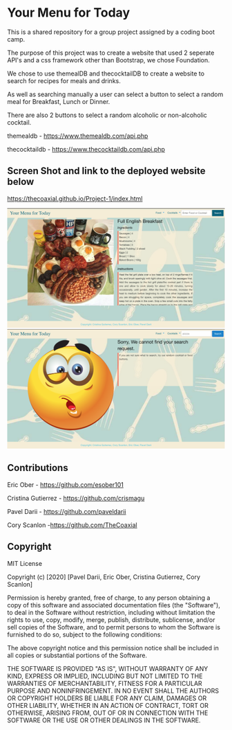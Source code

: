 # Your Menu for Today
This is a shared repository for a group project assigned by a coding boot camp. 

The purpose of this project was to create a website that used 2 seperate API's and a css framework other than Bootstrap, we chose Foundation. 

We chose to use themealDB and thecocktailDB to create a website to search for recipes for meals and drinks. 

As well as searching manually a user can select a button to select a random meal for Breakfast, Lunch or Dinner. 

There are also 2 buttons to select a random alcoholic or non-alcoholic cocktail. 

themealdb - https://www.themealdb.com/api.php

thecocktaildb - https://www.thecocktaildb.com/api.php


## Screen Shot and link to the deployed website below

https://thecoaxial.github.io/Project-1/index.html

![Screenshot](images/YMFTU.png)
![Screenshot](images/errorPage.png)


## Contributions
Eric Ober - https://github.com/esober101

Cristina Gutierrez - https://github.com/crismagu

Pavel Darii - https://github.com/paveldarii

Cory Scanlon -https://github.com/TheCoaxial

## Copyright

MIT License

Copyright (c) [2020] [Pavel Darii, Eric Ober, Cristina Gutierrez, Cory Scanlon]

Permission is hereby granted, free of charge, to any person obtaining a copy
of this software and associated documentation files (the "Software"), to deal
in the Software without restriction, including without limitation the rights
to use, copy, modify, merge, publish, distribute, sublicense, and/or sell
copies of the Software, and to permit persons to whom the Software is
furnished to do so, subject to the following conditions:

The above copyright notice and this permission notice shall be included in all
copies or substantial portions of the Software.

THE SOFTWARE IS PROVIDED "AS IS", WITHOUT WARRANTY OF ANY KIND, EXPRESS OR
IMPLIED, INCLUDING BUT NOT LIMITED TO THE WARRANTIES OF MERCHANTABILITY,
FITNESS FOR A PARTICULAR PURPOSE AND NONINFRINGEMENT. IN NO EVENT SHALL THE
AUTHORS OR COPYRIGHT HOLDERS BE LIABLE FOR ANY CLAIM, DAMAGES OR OTHER
LIABILITY, WHETHER IN AN ACTION OF CONTRACT, TORT OR OTHERWISE, ARISING FROM,
OUT OF OR IN CONNECTION WITH THE SOFTWARE OR THE USE OR OTHER DEALINGS IN THE
SOFTWARE.
